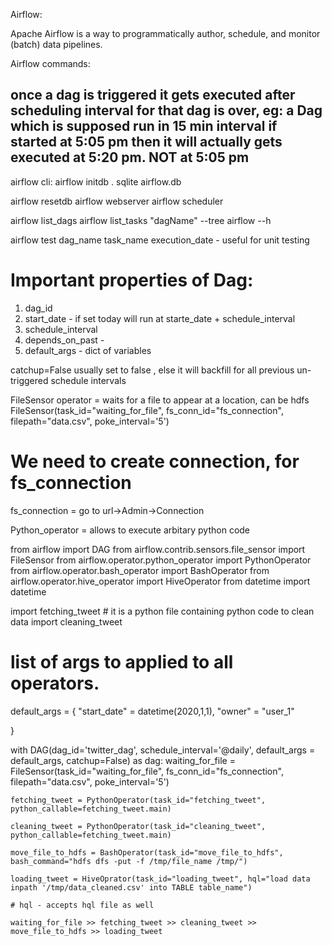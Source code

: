 Airflow:

Apache Airflow is a way to programmatically author, schedule, and monitor (batch) data pipelines.


Airflow commands:


## once a dag is triggered it gets executed after scheduling interval for that dag is over, eg: a Dag which is supposed run in 15 min interval if started at 5:05 pm then it will actually gets executed at 5:20 pm. NOT at 5:05 pm


airflow cli:
airflow initdb .
sqlite airflow.db

airflow resetdb 
airflow webserver
airflow scheduler

airflow list_dags
airflow list_tasks "dagName" --tree
airflow --h

airflow test dag_name task_name execution_date - useful for unit testing


# Important properties of Dag:

1. dag_id
2. start_date - if set today will run at starte_date + schedule_interval
3. schedule_interval
4. depends_on_past - 
5. default_args - dict of variables


catchup=False usually set to false , else it will backfill for all previous un-triggered schedule intervals


FileSensor operator = waits for a file to appear at a location, can be hdfs
FileSensor(task_id="waiting_for_file", fs_conn_id="fs_connection", filepath="data.csv", poke_interval='5')
# We need to create connection, for fs_connection
fs_connection = go to url->Admin->Connection

Python_operator = allows to execute arbitary python code



from airflow import DAG
from airflow.contrib.sensors.file_sensor import FileSensor
from airflow.operator.python_operator import PythonOperator
from airflow.operator.bash_operator import BashOperator
from airflow.operator.hive_operator import HiveOperator
from datetime import datetime


import fetching_tweet # it is a python file containing python code to clean data
import cleaning_tweet

# list of args to applied to all operators.
default_args = {
	"start_date" = datetime(2020,1,1),
	"owner" = "user_1"

}


with DAG(dag_id='twitter_dag', schedule_interval='@daily', default_args = default_args, catchup=False) as dag:
	waiting_for_file = FileSensor(task_id="waiting_for_file", fs_conn_id="fs_connection", filepath="data.csv", poke_interval='5')

	fetching_tweet = PythonOperator(task_id="fetching_tweet", python_callable=fetching_tweet.main)

	cleaning_tweet = PythonOperator(task_id="cleaning_tweet", python_callable=fetching_tweet.main)

	move_file_to_hdfs = BashOperator(task_id="move_file_to_hdfs", bash_command="hdfs dfs -put -f /tmp/file_name /tmp/")

	loading_tweet = HiveOprator(task_id="loading_tweet", hql="load data inpath '/tmp/data_cleaned.csv' into TABLE table_name")

	# hql - accepts hql file as well

	waiting_for_file >> fetching_tweet >> cleaning_tweet >> move_file_to_hdfs >> loading_tweet










